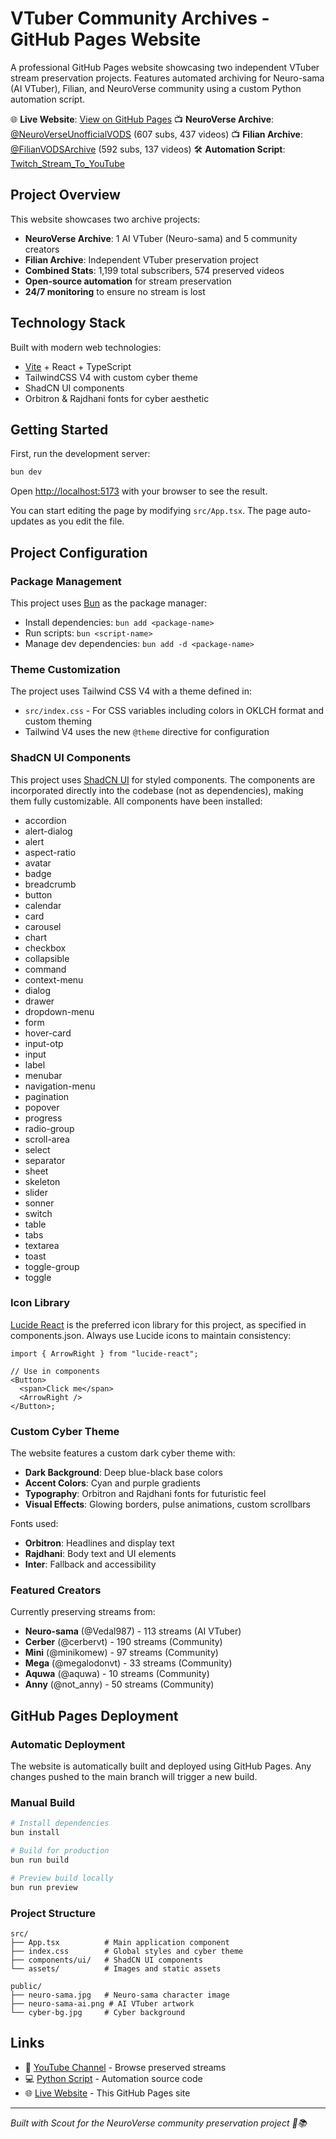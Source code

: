 # VTuber Community Archives - GitHub Pages Website

A professional GitHub Pages website showcasing two independent VTuber stream preservation projects. Features automated archiving for Neuro-sama (AI VTuber), Filian, and NeuroVerse community using a custom Python automation script.

🌐 **Live Website**: [View on GitHub Pages](https://neuroverse-vods-website-fc1a9ffe.scout.site)
📺 **NeuroVerse Archive**: [@NeuroVerseUnofficialVODS](https://youtube.com/@NeuroVerseUnofficialVODS) (607 subs, 437 videos)
📺 **Filian Archive**: [@FilianVODSArchive](https://youtube.com/@FilianVODSArchive) (592 subs, 137 videos)
🛠️ **Automation Script**: [Twitch_Stream_To_YouTube](https://github.com/karstenlee10/Twitch_Stream_To_YouTube)

## Project Overview

This website showcases two archive projects:
- **NeuroVerse Archive**: 1 AI VTuber (Neuro-sama) and 5 community creators
- **Filian Archive**: Independent VTuber preservation project
- **Combined Stats**: 1,199 total subscribers, 574 preserved videos
- **Open-source automation** for stream preservation
- **24/7 monitoring** to ensure no stream is lost

## Technology Stack

Built with modern web technologies:
- [Vite](https://vite.dev) + React + TypeScript
- TailwindCSS V4 with custom cyber theme
- ShadCN UI components
- Orbitron & Rajdhani fonts for cyber aesthetic

## Getting Started

First, run the development server:

```bash
bun dev
```

Open [http://localhost:5173](http://localhost:5173) with your browser to see the result.

You can start editing the page by modifying `src/App.tsx`. The page auto-updates as you edit the file.

## Project Configuration

### Package Management

This project uses [Bun](https://bun.sh/) as the package manager:

- Install dependencies: `bun add <package-name>`
- Run scripts: `bun <script-name>`
- Manage dev dependencies: `bun add -d <package-name>`

### Theme Customization

The project uses Tailwind CSS V4 with a theme defined in:

- `src/index.css` - For CSS variables including colors in OKLCH format and custom theming
- Tailwind V4 uses the new `@theme` directive for configuration

### ShadCN UI Components

This project uses [ShadCN UI](https://ui.shadcn.com) for styled components. The components are incorporated directly into the codebase (not as dependencies), making them fully customizable. All components have been installed:

- accordion
- alert-dialog
- alert
- aspect-ratio
- avatar
- badge
- breadcrumb
- button
- calendar
- card
- carousel
- chart
- checkbox
- collapsible
- command
- context-menu
- dialog
- drawer
- dropdown-menu
- form
- hover-card
- input-otp
- input
- label
- menubar
- navigation-menu
- pagination
- popover
- progress
- radio-group
- scroll-area
- select
- separator
- sheet
- skeleton
- slider
- sonner
- switch
- table
- tabs
- textarea
- toast
- toggle-group
- toggle

### Icon Library

[Lucide React](https://lucide.dev/) is the preferred icon library for this project, as specified in components.json. Always use Lucide icons to maintain consistency:

```tsx
import { ArrowRight } from "lucide-react";

// Use in components
<Button>
  <span>Click me</span>
  <ArrowRight />
</Button>;
```

### Custom Cyber Theme

The website features a custom dark cyber theme with:

- **Dark Background**: Deep blue-black base colors
- **Accent Colors**: Cyan and purple gradients
- **Typography**: Orbitron and Rajdhani fonts for futuristic feel
- **Visual Effects**: Glowing borders, pulse animations, custom scrollbars

Fonts used:
- **Orbitron**: Headlines and display text
- **Rajdhani**: Body text and UI elements
- **Inter**: Fallback and accessibility

### Featured Creators

Currently preserving streams from:
- **Neuro-sama** (@Vedal987) - 113 streams (AI VTuber)
- **Cerber** (@cerbervt) - 190 streams (Community)  
- **Mini** (@minikomew) - 97 streams (Community)
- **Mega** (@megalodonvt) - 33 streams (Community)
- **Aquwa** (@aquwa) - 10 streams (Community)
- **Anny** (@not_anny) - 50 streams (Community)

## GitHub Pages Deployment

### Automatic Deployment
The website is automatically built and deployed using GitHub Pages. Any changes pushed to the main branch will trigger a new build.

### Manual Build

```bash
# Install dependencies
bun install

# Build for production
bun run build

# Preview build locally
bun run preview
```

### Project Structure

```
src/
├── App.tsx          # Main application component
├── index.css        # Global styles and cyber theme
├── components/ui/   # ShadCN UI components
└── assets/          # Images and static assets

public/
├── neuro-sama.jpg   # Neuro-sama character image
├── neuro-sama-ai.png # AI VTuber artwork
└── cyber-bg.jpg     # Cyber background
```

## Links

- 🎥 [YouTube Channel](https://youtube.com/@NeuroVerseUnofficialVODS) - Browse preserved streams
- 💻 [Python Script](https://github.com/karstenlee10/Twitch_Stream_To_YouTube) - Automation source code
- 🌐 [Live Website](https://neuroverse-vods-website-fc1a9ffe.scout.site) - This GitHub Pages site

---

*Built with Scout for the NeuroVerse community preservation project 🤖📚*
